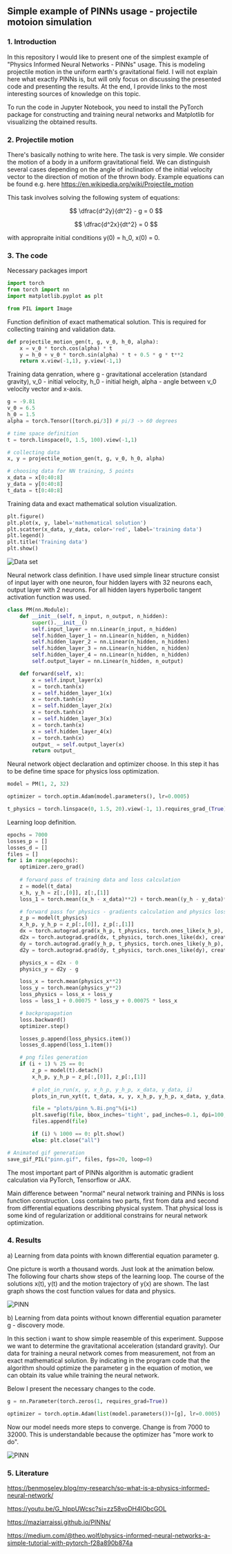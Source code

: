 ## Simple example of PINNs usage - projectile motoion simulation

### 1. Introduction

In this repository I would like to present one of the simplest example of "Physics Informed Neural Networks - PINNs" usage. This is modeling projectile motion in the uniform earth's gravitational field. I will not explain here what exactly PINNs is, but will only focus on discussing the presented code and presenting the results. At the end, I provide links to the most interesting sources of knowledge on this topic.

To run the code in Jupyter Notebook, you need to install the PyTorch package for constructing and training neural networks and Matplotlib for visualizing the obtained results.

### 2. Projectile motion

There's basically nothing to write here. The task is very simple. We consider the motion of a body in a uniform gravitational field. 
We can distinguish several cases depending on the angle of inclination of the initial velocity vector to the direction of motion of the thrown body.
Example equations can be found e.g. here https://en.wikipedia.org/wiki/Projectile_motion

This task involves solving the following system of equations:

$$ \dfrac{d^2y}{dt^2} - g = 0 $$

$$ \dfrac{d^2x}{dt^2} = 0 $$

with appropraite initial conditions y(0) = h_0, x(0) = 0.

### 3. The code

Necessary packages import

```python
import torch
from torch import nn
import matplotlib.pyplot as plt

from PIL import Image
```

Function definition of exact mathematical solution. This is required for collecting training and validation data.
```python
def projectile_motion_gen(t, g, v_0, h_0, alpha):
    x = v_0 * torch.cos(alpha) * t
    y = h_0 + v_0 * torch.sin(alpha) * t + 0.5 * g * t**2
    return x.view(-1,1), y.view(-1,1)
```

Training data genration, 
where g - gravitational acceleration (standard gravity), 
v_0 - initial velocity, 
h_0 - initial heigh, alpha - angle between v_0 velocity vector and x-axis.

```python
g = -9.81
v_0 = 6.5
h_0 = 1.5
alpha = torch.Tensor([torch.pi/3]) # pi/3 -> 60 degrees

# time space definition
t = torch.linspace(0, 1.5, 100).view(-1,1)

# collecting data
x, y = projectile_motion_gen(t, g, v_0, h_0, alpha)

# choosing data for NN training, 5 points
x_data = x[0:40:8]
y_data = y[0:40:8]
t_data = t[0:40:8]

```

Training data and exact mathematical solution visualization.

```python
plt.figure()
plt.plot(x, y, label='mathematical solution')
plt.scatter(x_data, y_data, color='red', label='training data')
plt.legend()
plt.title('Training data')
plt.show()
```

![Data set](/img/data_set.png)

Neural network class definition. I have used simple linear structure consist of input layer with one neuron, four hidden layers with 32 neurons each,
output layer with 2 neurons. For all hidden layers hyperbolic tangent activation function was used.

```python
class PM(nn.Module):
    def __init__(self, n_input, n_output, n_hidden):
        super().__init__()
        self.input_layer = nn.Linear(n_input, n_hidden)
        self.hidden_layer_1 = nn.Linear(n_hidden, n_hidden)
        self.hidden_layer_2 = nn.Linear(n_hidden, n_hidden)
        self.hidden_layer_3 = nn.Linear(n_hidden, n_hidden)
        self.hidden_layer_4 = nn.Linear(n_hidden, n_hidden)
        self.output_layer = nn.Linear(n_hidden, n_output)

    def forward(self, x):
        x = self.input_layer(x)
        x = torch.tanh(x)
        x = self.hidden_layer_1(x)
        x = torch.tanh(x)
        x = self.hidden_layer_2(x)
        x = torch.tanh(x)
        x = self.hidden_layer_3(x)
        x = torch.tanh(x)
        x = self.hidden_layer_4(x)
        x = torch.tanh(x)
        output_ = self.output_layer(x)
        return output_
```

Neural network object declaration and optimizer choose. In this step it has to be define time space for physics loss optimization.

```python
model = PM(1, 2, 32)

optimizer = torch.optim.Adam(model.parameters(), lr=0.0005)

t_physics = torch.linspace(0, 1.5, 20).view(-1, 1).requires_grad_(True)

```

Learning loop definition.

```python
epochs = 7000
losses_p = []
losses_d = []
files = []
for i in range(epochs):
    optimizer.zero_grad()
    
    # forward pass of training data and loss calculation
    z = model(t_data)
    x_h, y_h = z[:,[0]], z[:,[1]]
    loss_1 = torch.mean((x_h - x_data)**2) + torch.mean((y_h - y_data)**2)

    # forward pass for physics - gradients calculation and physics loss estimation
    z_p = model(t_physics)
    x_h_p, y_h_p = z_p[:,[0]], z_p[:,[1]]
    dx = torch.autograd.grad(x_h_p, t_physics, torch.ones_like(x_h_p), create_graph=True)[0]
    d2x = torch.autograd.grad(dx, t_physics, torch.ones_like(dx), create_graph=True)[0]
    dy = torch.autograd.grad(y_h_p, t_physics, torch.ones_like(y_h_p), create_graph=True)[0]
    d2y = torch.autograd.grad(dy, t_physics, torch.ones_like(dy), create_graph=True)[0]

    physics_x = d2x - 0
    physics_y = d2y - g

    loss_x = torch.mean(physics_x**2)
    loss_y = torch.mean(physics_y**2)
    loss_physics = loss_x + loss_y
    loss = loss_1 + 0.00075 * loss_y + 0.00075 * loss_x

    # backpropagation
    loss.backward()
    optimizer.step()

    losses_p.append(loss_physics.item())
    losses_d.append(loss_1.item())

    # png files generation
    if (i + 1) % 25 == 0:
        z_p = model(t).detach()
        x_h_p, y_h_p = z_p[:,[0]], z_p[:,[1]]
        
        # plot_in_run(x, y, x_h_p, y_h_p, x_data, y_data, i)
        plots_in_run_xyt(t, t_data, x, y, x_h_p, y_h_p, x_data, y_data, i, losses_p, losses_d)

        file = "plots/pinn_%.8i.png"%(i+1)
        plt.savefig(file, bbox_inches='tight', pad_inches=0.1, dpi=100, facecolor="white")
        files.append(file)

        if (i) % 1000 == 0: plt.show()
        else: plt.close("all")

# Animated gif generation
save_gif_PIL("pinn.gif", files, fps=20, loop=0)
```

The most important part of PINNs algorithm is automatic gradient calculation via PyTorch, Tensorflow or JAX.

Main difference between "normal" neural network training and PINNs is loss function construction.
Loss contains two parts, first from data and second from differential equations describing physical system.
That physical loss is some kind of regularization or additional constrains for neural network optimization.


### 4. Results

a) Learning from data points with known differential equation parameter g.

One picture is worth a thousand words.
Just look at the animation below.
The following four charts show steps of the learning loop. The course of the solutions x(t), y(t) and the motion trajectory of y(x) are shown. 
The last graph shows the cost function values ​​for data and physics.

![PINN](/img/pinn.gif)

b) Learning from data points without known differential equation parameter g - discovery mode.

In this section i want to show simple reasemble of this experiment.
Suppose we want to determine the gravitational acceleration (standard gravity). Our data for training a neural network comes from measurement, not from an exact mathematical solution. By indicating in the program code that the algorithm should optimize the parameter g in the equation of motion, we can obtain its value while training the neural network.

Below I present the necessary changes to the code.

```python
g = nn.Parameter(torch.zeros(1, requires_grad=True))

optimizer = torch.optim.Adam(list(model.parameters())+[g], lr=0.0005)
```

Now our model needs more steps to converge. Change is from 7000 to 32000.
This is understandable because the optimizer has "more work to do".


![PINN](/img/pinn_g.gif)

### 5. Literature

https://benmoseley.blog/my-research/so-what-is-a-physics-informed-neural-network/

https://youtu.be/G_hIppUWcsc?si=zz58voDH4lObcGOL

https://maziarraissi.github.io/PINNs/

https://medium.com/@theo.wolf/physics-informed-neural-networks-a-simple-tutorial-with-pytorch-f28a890b874a